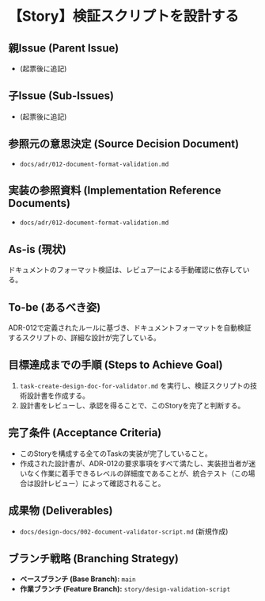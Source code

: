 # 【Story】検証スクリプトを設計する

## 親Issue (Parent Issue)
- (起票後に追記)

## 子Issue (Sub-Issues)
- (起票後に追記)

## 参照元の意思決定 (Source Decision Document)
- `docs/adr/012-document-format-validation.md`

## 実装の参照資料 (Implementation Reference Documents)
- `docs/adr/012-document-format-validation.md`

## As-is (現状)
ドキュメントのフォーマット検証は、レビュアーによる手動確認に依存している。

## To-be (あるべき姿)
ADR-012で定義されたルールに基づき、ドキュメントフォーマットを自動検証するスクリプトの、詳細な設計が完了している。

## 目標達成までの手順 (Steps to Achieve Goal)
1. `task-create-design-doc-for-validator.md` を実行し、検証スクリプトの技術設計書を作成する。
2. 設計書をレビューし、承認を得ることで、このStoryを完了と判断する。

## 完了条件 (Acceptance Criteria)
- このStoryを構成する全てのTaskの実装が完了していること。
- 作成された設計書が、ADR-012の要求事項をすべて満たし、実装担当者が迷いなく作業に着手できるレベルの詳細度であることが、統合テスト（この場合は設計レビュー）によって確認されること。

## 成果物 (Deliverables)
- `docs/design-docs/002-document-validator-script.md` (新規作成)

## ブランチ戦略 (Branching Strategy)
- **ベースブランチ (Base Branch):** `main`
- **作業ブランチ (Feature Branch):** `story/design-validation-script`
